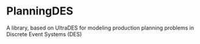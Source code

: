 # PlanningDES
A library, based on UltraDES for modeling production planning problems in Discrete Event Systems (DES)
